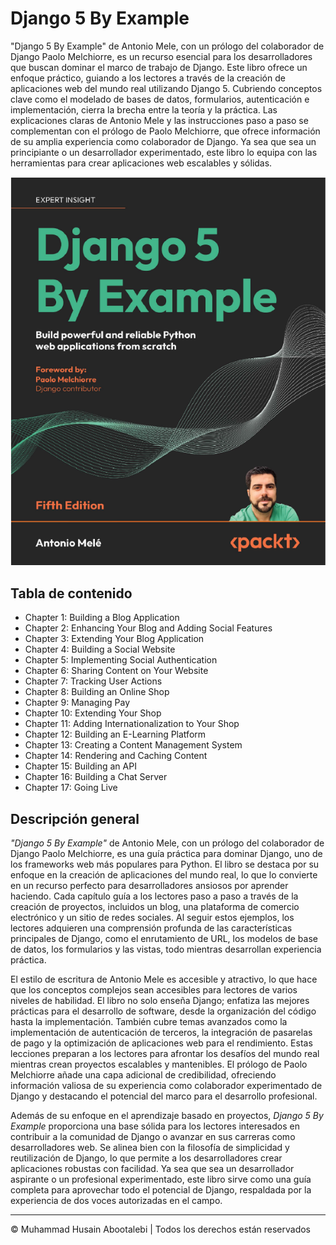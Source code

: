 <!-- ©©©©©©©©©©©©©©©©©©©©©©©© All Rights Are Reserved By Muhammad Husain Abootalebi ©©©©©©©©©©©©©©©©©©©©©©©©©©©©©©©©©© -->

# Django 5 By Example

"Django 5 By Example" de Antonio Mele, con un prólogo del colaborador de Django Paolo Melchiorre, es un recurso esencial para los desarrolladores que buscan dominar el marco de trabajo de Django. Este libro ofrece un enfoque práctico, guiando a los lectores a través de la creación de aplicaciones web del mundo real utilizando Django 5. Cubriendo conceptos clave como el modelado de bases de datos, formularios, autenticación e implementación, cierra la brecha entre la teoría y la práctica. Las explicaciones claras de Antonio Mele y las instrucciones paso a paso se complementan con el prólogo de Paolo Melchiorre, que ofrece información de su amplia experiencia como colaborador de Django. Ya sea que sea un principiante o un desarrollador experimentado, este libro lo equipa con las herramientas para crear aplicaciones web escalables y sólidas.

![Django For Beginners](../../assets/Books/Book%20Covers/0%20-%204%20-%20Django%205%20By%20Example.webp)

## Tabla de contenido

- Chapter 1: Building a Blog Application
- Chapter 2: Enhancing Your Blog and Adding Social Features
- Chapter 3: Extending Your Blog Application
- Chapter 4: Building a Social Website
- Chapter 5: Implementing Social Authentication
- Chapter 6: Sharing Content on Your Website
- Chapter 7: Tracking User Actions
- Chapter 8: Building an Online Shop
- Chapter 9: Managing Pay
- Chapter 10: Extending Your Shop
- Chapter 11: Adding Internationalization to Your Shop
- Chapter 12: Building an E-Learning Platform
- Chapter 13: Creating a Content Management System
- Chapter 14: Rendering and Caching Content
- Chapter 15: Building an API
- Chapter 16: Building a Chat Server
- Chapter 17: Going Live

## Descripción general

*"Django 5 By Example"* de Antonio Mele, con un prólogo del colaborador de Django Paolo Melchiorre, es una guía práctica para dominar Django, uno de los frameworks web más populares para Python. El libro se destaca por su enfoque en la creación de aplicaciones del mundo real, lo que lo convierte en un recurso perfecto para desarrolladores ansiosos por aprender haciendo. Cada capítulo guía a los lectores paso a paso a través de la creación de proyectos, incluidos un blog, una plataforma de comercio electrónico y un sitio de redes sociales. Al seguir estos ejemplos, los lectores adquieren una comprensión profunda de las características principales de Django, como el enrutamiento de URL, los modelos de base de datos, los formularios y las vistas, todo mientras desarrollan experiencia práctica.

El estilo de escritura de Antonio Mele es accesible y atractivo, lo que hace que los conceptos complejos sean accesibles para lectores de varios niveles de habilidad. El libro no solo enseña Django; enfatiza las mejores prácticas para el desarrollo de software, desde la organización del código hasta la implementación. También cubre temas avanzados como la implementación de autenticación de terceros, la integración de pasarelas de pago y la optimización de aplicaciones web para el rendimiento. Estas lecciones preparan a los lectores para afrontar los desafíos del mundo real mientras crean proyectos escalables y mantenibles. El prólogo de Paolo Melchiorre añade una capa adicional de credibilidad, ofreciendo información valiosa de su experiencia como colaborador experimentado de Django y destacando el potencial del marco para el desarrollo profesional.

Además de su enfoque en el aprendizaje basado en proyectos, *Django 5 By Example* proporciona una base sólida para los lectores interesados ​​en contribuir a la comunidad de Django o avanzar en sus carreras como desarrolladores web. Se alinea bien con la filosofía de simplicidad y reutilización de Django, lo que permite a los desarrolladores crear aplicaciones robustas con facilidad. Ya sea que sea un desarrollador aspirante o un profesional experimentado, este libro sirve como una guía completa para aprovechar todo el potencial de Django, respaldada por la experiencia de dos voces autorizadas en el campo.

---

© Muhammad Husain Abootalebi | Todos los derechos están reservados

<!-- ©©©©©©©©©©©©©©©©©©©©©©©© All Rights Are Reserved By Muhammad Husain Abootalebi ©©©©©©©©©©©©©©©©©©©©©©©©©©©©©©©©©© -->

